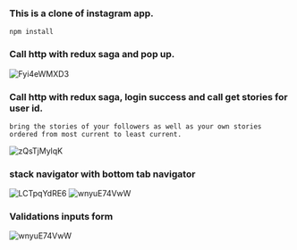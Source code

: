 ### This is a clone of instagram app.

```
npm install
```

### Call http with redux saga and pop up.
![Fyi4eWMXD3](https://user-images.githubusercontent.com/42869719/95360730-2c8b8f80-08a2-11eb-99c3-a96afb88a494.gif)


### Call http with redux saga, login success and call get stories for user id.
```
bring the stories of your followers as well as your own stories ordered from most current to least current.
```
![zQsTjMylqK](https://user-images.githubusercontent.com/42869719/95360842-5c3a9780-08a2-11eb-898d-d7705633ea2d.gif)
 

### stack navigator with bottom tab navigator
![LCTpqYdRE6](https://user-images.githubusercontent.com/42869719/95361894-b12add80-08a3-11eb-8afb-8ee4192cb953.gif)
![wnyuE74VwW](https://user-images.githubusercontent.com/42869719/95362077-f18a5b80-08a3-11eb-9b9f-7a32af3493d9.gif)


### Validations inputs form
![wnyuE74VwW](https://user-images.githubusercontent.com/42869719/95362077-f18a5b80-08a3-11eb-9b9f-7a32af3493d9.gif)
